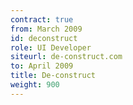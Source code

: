 ```yaml
---
contract: true
from: March 2009
id: deconstruct
role: UI Developer
siteurl: de-construct.com
to: April 2009
title: De-construct
weight: 900
---
```

